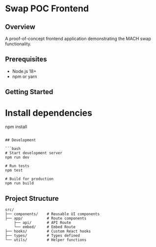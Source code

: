 # Swap POC Frontend

## Overview

A proof-of-concept frontend application demonstrating the MACH swap functionality.

## Prerequisites

- Node.js 18+
- npm or yarn

## Getting Started

# Install dependencies

npm install

````

## Development

```bash
# Start development server
npm run dev

# Run tests
npm test

# Build for production
npm run build
````

## Project Structure

```
src/
├── components/    # Reusable UI components
├── app/           # Route components
    ├── api/       # API Route
    └── embed/     # Embed Route
├── hooks/         # Custom React hooks
├── types/         # Types defined
└── utils/         # Helper functions
```
